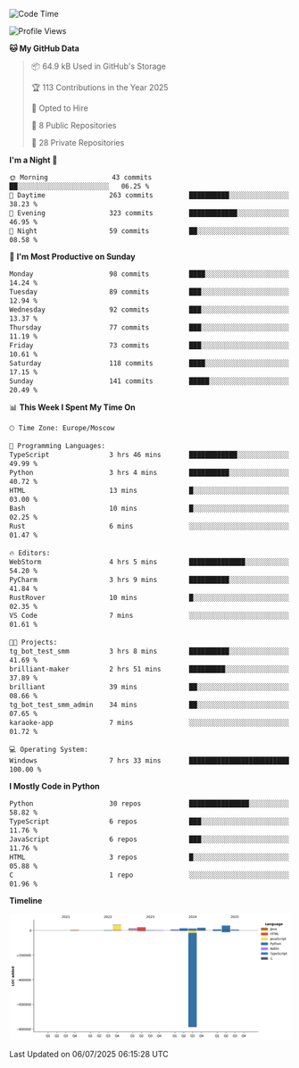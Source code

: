 <!--START_SECTION:waka-->
![Code Time](http://img.shields.io/badge/Code%20Time-710%20hrs%2044%20mins-blue)

![Profile Views](http://img.shields.io/badge/Profile%20Views-0-blue)

**🐱 My GitHub Data** 

> 📦 64.9 kB Used in GitHub's Storage 
 > 
> 🏆 113 Contributions in the Year 2025
 > 
> 💼 Opted to Hire
 > 
> 📜 8 Public Repositories 
 > 
> 🔑 28 Private Repositories 
 > 
**I'm a Night 🦉** 

```text
🌞 Morning                43 commits          ██░░░░░░░░░░░░░░░░░░░░░░░   06.25 % 
🌆 Daytime                263 commits         ██████████░░░░░░░░░░░░░░░   38.23 % 
🌃 Evening                323 commits         ████████████░░░░░░░░░░░░░   46.95 % 
🌙 Night                  59 commits          ██░░░░░░░░░░░░░░░░░░░░░░░   08.58 % 
```
📅 **I'm Most Productive on Sunday** 

```text
Monday                   98 commits          ████░░░░░░░░░░░░░░░░░░░░░   14.24 % 
Tuesday                  89 commits          ███░░░░░░░░░░░░░░░░░░░░░░   12.94 % 
Wednesday                92 commits          ███░░░░░░░░░░░░░░░░░░░░░░   13.37 % 
Thursday                 77 commits          ███░░░░░░░░░░░░░░░░░░░░░░   11.19 % 
Friday                   73 commits          ███░░░░░░░░░░░░░░░░░░░░░░   10.61 % 
Saturday                 118 commits         ████░░░░░░░░░░░░░░░░░░░░░   17.15 % 
Sunday                   141 commits         █████░░░░░░░░░░░░░░░░░░░░   20.49 % 
```


📊 **This Week I Spent My Time On** 

```text
🕑︎ Time Zone: Europe/Moscow

💬 Programming Languages: 
TypeScript               3 hrs 46 mins       ████████████░░░░░░░░░░░░░   49.99 % 
Python                   3 hrs 4 mins        ██████████░░░░░░░░░░░░░░░   40.72 % 
HTML                     13 mins             █░░░░░░░░░░░░░░░░░░░░░░░░   03.00 % 
Bash                     10 mins             █░░░░░░░░░░░░░░░░░░░░░░░░   02.25 % 
Rust                     6 mins              ░░░░░░░░░░░░░░░░░░░░░░░░░   01.47 % 

🔥 Editors: 
WebStorm                 4 hrs 5 mins        ██████████████░░░░░░░░░░░   54.20 % 
PyCharm                  3 hrs 9 mins        ██████████░░░░░░░░░░░░░░░   41.84 % 
RustRover                10 mins             █░░░░░░░░░░░░░░░░░░░░░░░░   02.35 % 
VS Code                  7 mins              ░░░░░░░░░░░░░░░░░░░░░░░░░   01.61 % 

🐱‍💻 Projects: 
tg_bot_test_smm          3 hrs 8 mins        ██████████░░░░░░░░░░░░░░░   41.69 % 
brilliant-maker          2 hrs 51 mins       █████████░░░░░░░░░░░░░░░░   37.89 % 
brilliant                39 mins             ██░░░░░░░░░░░░░░░░░░░░░░░   08.66 % 
tg_bot_test_smm_admin    34 mins             ██░░░░░░░░░░░░░░░░░░░░░░░   07.65 % 
karaoke-app              7 mins              ░░░░░░░░░░░░░░░░░░░░░░░░░   01.72 % 

💻 Operating System: 
Windows                  7 hrs 33 mins       █████████████████████████   100.00 % 
```

**I Mostly Code in Python** 

```text
Python                   30 repos            ███████████████░░░░░░░░░░   58.82 % 
TypeScript               6 repos             ███░░░░░░░░░░░░░░░░░░░░░░   11.76 % 
JavaScript               6 repos             ███░░░░░░░░░░░░░░░░░░░░░░   11.76 % 
HTML                     3 repos             █░░░░░░░░░░░░░░░░░░░░░░░░   05.88 % 
C                        1 repo              ░░░░░░░░░░░░░░░░░░░░░░░░░   01.96 % 
```



**Timeline**

![Lines of Code chart](https://raw.githubusercontent.com/adlemx/adlemx/main/assets/bar_graph.png)


 Last Updated on 06/07/2025 06:15:28 UTC
<!--END_SECTION:waka-->
